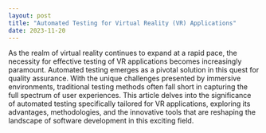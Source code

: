 ```yaml
---
layout: post
title: "Automated Testing for Virtual Reality (VR) Applications"
date: 2023-11-20
---
```


As the realm of virtual reality continues to expand at a rapid pace, the necessity for effective testing of VR applications becomes increasingly paramount. Automated testing emerges as a pivotal solution in this quest for quality assurance. With the unique challenges presented by immersive environments, traditional testing methods often fall short in capturing the full spectrum of user experiences. This article delves into the significance of automated testing specifically tailored for VR applications, exploring its advantages, methodologies, and the innovative tools that are reshaping the landscape of software development in this exciting field.
